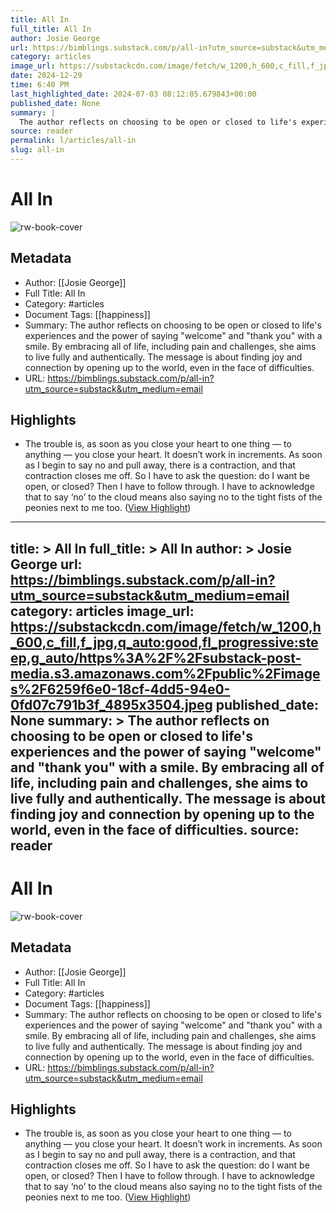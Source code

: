 ```yaml
---
title: All In
full_title: All In
author: Josie George
url: https://bimblings.substack.com/p/all-in?utm_source=substack&utm_medium=email
category: articles
image_url: https://substackcdn.com/image/fetch/w_1200,h_600,c_fill,f_jpg,q_auto:good,fl_progressive:steep,g_auto/https%3A%2F%2Fsubstack-post-media.s3.amazonaws.com%2Fpublic%2Fimages%2F6259f6e0-18cf-4dd5-94e0-0fd07c791b3f_4895x3504.jpeg
date: 2024-12-29
time: 6:40 PM
last_highlighted_date: 2024-07-03 08:12:05.679843+00:00
published_date: None
summary: |
  The author reflects on choosing to be open or closed to life's experiences and the power of saying "welcome" and "thank you" with a smile. By embracing all of life, including pain and challenges, she aims to live fully and authentically. The message is about finding joy and connection by opening up to the world, even in the face of difficulties.
source: reader
permalink: l/articles/all-in
slug: all-in
---
```

# All In

![rw-book-cover](https://substackcdn.com/image/fetch/w_1200,h_600,c_fill,f_jpg,q_auto:good,fl_progressive:steep,g_auto/https%3A%2F%2Fsubstack-post-media.s3.amazonaws.com%2Fpublic%2Fimages%2F6259f6e0-18cf-4dd5-94e0-0fd07c791b3f_4895x3504.jpeg)

## Metadata
- Author: [[Josie George]]
- Full Title: All In
- Category: #articles
- Document Tags: [[happiness]] 
- Summary: The author reflects on choosing to be open or closed to life's experiences and the power of saying "welcome" and "thank you" with a smile. By embracing all of life, including pain and challenges, she aims to live fully and authentically. The message is about finding joy and connection by opening up to the world, even in the face of difficulties.
- URL: https://bimblings.substack.com/p/all-in?utm_source=substack&utm_medium=email

## Highlights
- The trouble is, as soon as you close your heart to one thing — to anything — you close your heart. It doesn’t work in increments. As soon as I begin to say no and pull away, there is a contraction, and that contraction closes me off. So I have to ask the question: do I want be open, or closed? Then I have to follow through. I have to acknowledge that to say ‘no’ to the cloud means also saying no to the tight fists of the peonies next to me too. ([View Highlight](https://read.readwise.io/read/01j1vtd6bwxfme50qz4anykbjf))


---
title: >
  All In
full_title: >
  All In
author: >
  Josie George
url: https://bimblings.substack.com/p/all-in?utm_source=substack&utm_medium=email
category: articles
image_url: https://substackcdn.com/image/fetch/w_1200,h_600,c_fill,f_jpg,q_auto:good,fl_progressive:steep,g_auto/https%3A%2F%2Fsubstack-post-media.s3.amazonaws.com%2Fpublic%2Fimages%2F6259f6e0-18cf-4dd5-94e0-0fd07c791b3f_4895x3504.jpeg
published_date: None
summary: >
  The author reflects on choosing to be open or closed to life's experiences and the power of saying "welcome" and "thank you" with a smile. By embracing all of life, including pain and challenges, she aims to live fully and authentically. The message is about finding joy and connection by opening up to the world, even in the face of difficulties.
source: reader
---
# All In

![rw-book-cover](https://substackcdn.com/image/fetch/w_1200,h_600,c_fill,f_jpg,q_auto:good,fl_progressive:steep,g_auto/https%3A%2F%2Fsubstack-post-media.s3.amazonaws.com%2Fpublic%2Fimages%2F6259f6e0-18cf-4dd5-94e0-0fd07c791b3f_4895x3504.jpeg)

## Metadata
- Author: [[Josie George]]
- Full Title: All In
- Category: #articles
- Document Tags: [[happiness]] 
- Summary: The author reflects on choosing to be open or closed to life's experiences and the power of saying "welcome" and "thank you" with a smile. By embracing all of life, including pain and challenges, she aims to live fully and authentically. The message is about finding joy and connection by opening up to the world, even in the face of difficulties.
- URL: https://bimblings.substack.com/p/all-in?utm_source=substack&utm_medium=email

## Highlights
- The trouble is, as soon as you close your heart to one thing — to anything — you close your heart. It doesn’t work in increments. As soon as I begin to say no and pull away, there is a contraction, and that contraction closes me off. So I have to ask the question: do I want be open, or closed? Then I have to follow through. I have to acknowledge that to say ‘no’ to the cloud means also saying no to the tight fists of the peonies next to me too. ([View Highlight](https://read.readwise.io/read/01j1vtd6bwxfme50qz4anykbjf))



